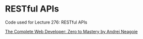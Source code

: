# RESTful APIs
Code used for Lecture 276: RESTful APIs

[The Complete Web Developer: Zero to Mastery by Andrei Neagoie](https://www.udemy.com/the-complete-web-developer-in-2018/)
